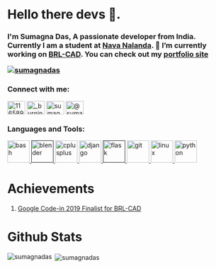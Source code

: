 # Hello there devs 👋.
<bold><h3>I'm Sumagna Das, A passionate developer from India. Currently I am a student at <a href="navanalanda.org.in">Nava Nalanda</a>. 🔭 I’m currently working on <a href='https://sourceforge.net/projects/brlcad/'>BRL-CAD</a>. You can check out my <a href="sumagnadas.github.io">portfolio site</a></bold>

<p align="left"> <a href="https://github.com/ryo-ma/github-profile-trophy"><img src="https://github-profile-trophy.vercel.app/?username=sumagnadas" alt="sumagnadas" /></a> </p> 

<p align="left">
<h3 align="left">Connect with me:</h3>
<a href="https://stackoverflow.com/users/11658915" target="blank"><img align="center" src="https://cdn.jsdelivr.net/npm/simple-icons@3.0.1/icons/stackoverflow.svg" alt="11658915" height="30" width="40" /></a>
<a href="https://instagram.com/_burningphoenix" target="blank"><img align="center" src="https://cdn.jsdelivr.net/npm/simple-icons@3.0.1/icons/instagram.svg" alt="_burningphoenix" height="30" width="40" /></a>
<a href="https://www.codechef.com/users/sumagna_das" target="blank"><img align="center" src="https://cdn.jsdelivr.net/npm/simple-icons@3.1.0/icons/codechef.svg" alt="sumagna_das" height="30" width="40" /></a>
<a href="https://www.hackerearth.com/@sumagnadas" target="blank"><img align="center" src="https://cdn.jsdelivr.net/npm/simple-icons@3.0.1/icons/hackerearth.svg" alt="@sumagnadas" height="30" width="40" /></a>
</p>

<h3 align="left">Languages and Tools:</h3>
<p align="left"> <a href="https://www.gnu.org/software/bash/" target="_blank"> <img src="https://www.vectorlogo.zone/logos/gnu_bash/gnu_bash-icon.svg" alt="bash" width="50" height="50"/> </a> <a href="" target="_blank"> <img src="https://download.blender.org/branding/community/blender_community_badge_white.svg" alt="blender" width="50" height="50"/> </a> <a href="https://www.w3schools.com/cpp/" target="_blank"> <img src="https://devicons.github.io/devicon/devicon.git/icons/cplusplus/cplusplus-original.svg" alt="cplusplus" width="50" height="50"/> </a> <a href="https://www.djangoproject.com/" target="_blank"> <img src="https://devicons.github.io/devicon/devicon.git/icons/django/django-original.svg" alt="django" width="50" height="50"/> </a> <a href="" target="_blank"> <img src="https://www.vectorlogo.zone/logos/pocoo_flask/pocoo_flask-icon.svg" alt="flask" width="50" height="50"/> </a> <a href="https://git-scm.com/" target="_blank"> <img src="https://www.vectorlogo.zone/logos/git-scm/git-scm-icon.svg" alt="git" width="50" height="50"/> </a> <a href="https://www.linux.org/" target="_blank"> <img src="https://devicons.github.io/devicon/devicon.git/icons/linux/linux-original.svg" alt="linux" width="50" height="50"/> </a> <a href="https://www.python.org" target="_blank"> <img src="https://devicons.github.io/devicon/devicon.git/icons/python/python-original.svg" alt="python" width="50" height="50"/> </a> </p>

# Achievements
1) <a href="https://drive.google.com/file/d/1oCkeOnSbUfftmTuPfJUq44iWCRQ-UqUN/view?usp=sharing">Google Code-in 2019 Finalist for BRL-CAD</a>

# Github Stats
<p><img align="left" src="https://github-readme-stats.vercel.app/api/top-langs/?username=sumagnadas&layout=compact" alt="sumagnadas" /></p>

<p>&nbsp;<img align="center" src="https://github-readme-stats.vercel.app/api?username=sumagnadas&show_icons=true" alt="sumagnadas" /></p>

